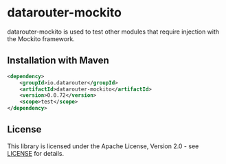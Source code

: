 # datarouter-mockito

datarouter-mockito is used to test other modules that require injection with the Mockito framework.

## Installation with Maven

```xml
<dependency>
	<groupId>io.datarouter</groupId>
	<artifactId>datarouter-mockito</artifactId>
	<version>0.0.72</version>
	<scope>test</scope>
</dependency>
```

## License

This library is licensed under the Apache License, Version 2.0 - see [LICENSE](../LICENSE) for details.
